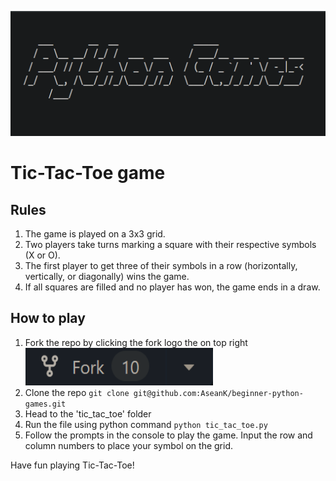 <p align="center">
  <a href="https://github.com/AseanK/beginner-python-games" target="_blank">
    <img src="../../images/logo.png" width = "2560px" height = "200px">
  </a>
</p>


# Tic-Tac-Toe game
<!-- Game Rules -->
## Rules
1. The game is played on a 3x3 grid.
2. Two players take turns marking a square with their respective symbols (X or O).
3. The first player to get three of their symbols in a row (horizontally, vertically, or diagonally) wins the game.
4. If all squares are filled and no player has won, the game ends in a draw.

## How to play
1. Fork the repo by clicking the fork logo the on top right <img src="../../images/fork.png" width="300" height="60">
2. Clone the repo `git clone git@github.com:AseanK/beginner-python-games.git`
3. Head to the 'tic_tac_toe' folder
4. Run the file using python command `python tic_tac_toe.py`
5. Follow the prompts in the console to play the game. Input the row and column numbers to place your symbol on the grid.

Have fun playing Tic-Tac-Toe!
